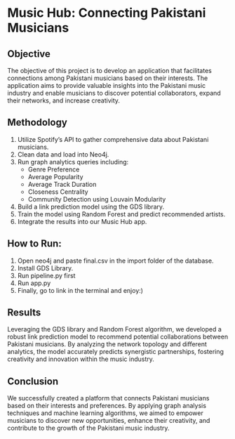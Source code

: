 # Music Hub: Connecting Pakistani Musicians

## Objective
The objective of this project is to develop an application that facilitates connections among Pakistani musicians based on their interests. The application aims to provide valuable insights into the Pakistani music industry and enable musicians to discover potential collaborators, expand their networks, and increase creativity.

## Methodology
1. Utilize Spotify’s API to gather comprehensive data about Pakistani musicians.
2. Clean data and load into Neo4j.
3. Run graph analytics queries including:
   - Genre Preference
   - Average Popularity
   - Average Track Duration
   - Closeness Centrality
   - Community Detection using Louvain Modularity
4. Build a link prediction model using the GDS library.
5. Train the model using Random Forest and predict recommended artists.
6. Integrate the results into our Music Hub app.

## How to Run:
1. Open neo4j and paste final.csv in the import folder of the database.
2. Install GDS Library.
3. Run pipeline.py first
4. Run app.py
5. Finally, go to link in the terminal and enjoy:)

## Results
Leveraging the GDS library and Random Forest algorithm, we developed a robust link prediction model to recommend potential collaborations between Pakistani musicians. By analyzing the network topology and different analytics, the model accurately predicts synergistic partnerships, fostering creativity and innovation within the music industry.

## Conclusion
We successfully created a platform that connects Pakistani musicians based on their interests and preferences. By applying graph analysis techniques and machine learning algorithms, we aimed to empower musicians to discover new opportunities, enhance their creativity, and contribute to the growth of the Pakistani music industry.

